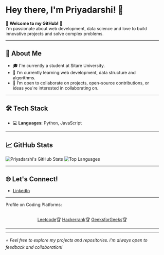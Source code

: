 # Hey there, I'm Priyadarshi! 👋

🌟 **Welcome to my GitHub!** 🌟  
I'm passionate about web development, data science and love to build innovative projects and solve complex problems.  

---

## 🚀 About Me
- 🎓 I'm currently a student at Sitare University.
- 🌱 I’m currently learning web development, data structure and algorithms.
- 🤝 I’m open to collaborate on projects, open-source contributions, or ideas you're interested in collaborating on.

---

## 🛠️ Tech Stack
- 💻 **Languages**: Python, JavaScript
  
---

## 📈 GitHub Stats
![Priyadarshi's GitHub Stats](https://github-readme-stats.vercel.app/api?username=iPriyadarshi&show_icons=true&theme=radical)
![Top Languages](https://github-readme-stats.vercel.app/api/top-langs/?username=iPriyadarshi&layout=compact&theme=radical)

---

## 🌐 Let's Connect!
- [LinkedIn](https://linkedin.com/in/iPriyadarshi)

<hr></hr>

Profile on Coding Platforms:
<br></br>
<p align="center">
<a href="https://leetcode.com/u/iPriyadarshi/" rel="nofollow">Leetcode</a>🏆
<a href="https://www.hackerrank.com/priyadarshi1505" rel="nofollow">Hackerrank</a>🏆
<a href="https://www.geeksforgeeks.org/user/priyadarshi1505/" rel="nofollow">GeeksforGeeks</a>🏆
      </p>
<hr></hr>

---

⭐️ *Feel free to explore my projects and repositories. I’m always open to feedback and collaboration!*
